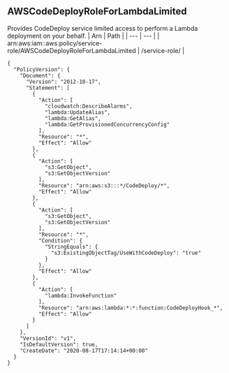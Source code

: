 
## AWSCodeDeployRoleForLambdaLimited
Provides CodeDeploy service limited access to perform a Lambda deployment on your behalf.
| Arn | Path |
| --- | --- |
| arn:aws:iam::aws:policy/service-role/AWSCodeDeployRoleForLambdaLimited | /service-role/ |
```
{
  "PolicyVersion": {
    "Document": {
      "Version": "2012-10-17",
      "Statement": [
        {
          "Action": [
            "cloudwatch:DescribeAlarms",
            "lambda:UpdateAlias",
            "lambda:GetAlias",
            "lambda:GetProvisionedConcurrencyConfig"
          ],
          "Resource": "*",
          "Effect": "Allow"
        },
        {
          "Action": [
            "s3:GetObject",
            "s3:GetObjectVersion"
          ],
          "Resource": "arn:aws:s3:::*/CodeDeploy/*",
          "Effect": "Allow"
        },
        {
          "Action": [
            "s3:GetObject",
            "s3:GetObjectVersion"
          ],
          "Resource": "*",
          "Condition": {
            "StringEquals": {
              "s3:ExistingObjectTag/UseWithCodeDeploy": "true"
            }
          },
          "Effect": "Allow"
        },
        {
          "Action": [
            "lambda:InvokeFunction"
          ],
          "Resource": "arn:aws:lambda:*:*:function:CodeDeployHook_*",
          "Effect": "Allow"
        }
      ]
    },
    "VersionId": "v1",
    "IsDefaultVersion": true,
    "CreateDate": "2020-08-17T17:14:14+00:00"
  }
}
```
